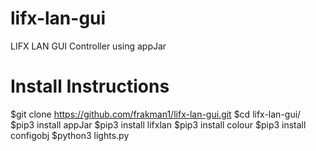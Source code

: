 # lifx-lan-gui
LIFX LAN GUI Controller using appJar 

# Install Instructions

$git clone https://github.com/frakman1/lifx-lan-gui.git
$cd lifx-lan-gui/
$pip3 install appJar
$pip3 install lifxlan
$pip3 install colour
$pip3 install configobj
$python3 lights.py
